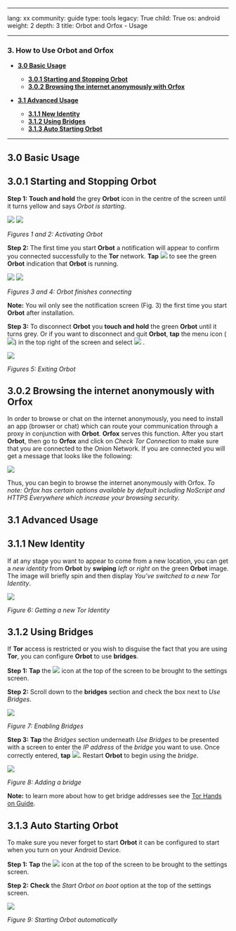 

---

lang: xx
community: guide
type: tools
legacy: True
child: True
os: android
weight: 2
depth: 3
title: Orbot and Orfox - Usage

---

### 3. How to Use Orbot and Orfox ###

- [**3.0 Basic Usage**](#3.0)
    - [**3.0.1 Starting and Stopping Orbot**](#3.0.1)
    - [**3.0.2 Browsing the internet anonymously with Orfox**](#3.0.2)


- [**3.1 Advanced Usage**](#3.1)
    - [**3.1.1 New Identity**](#3.1.1)
    - [**3.1.2 Using Bridges**](#3.1.2)
    - [**3.1.3 Auto Starting Orbot**](#3.1.3)

---

<a name="3.0"></a>
## 3.0 Basic Usage ##

<a name="3.0.1"></a>
## 3.0.1 Starting and Stopping Orbot ##

**Step 1:** **Touch and hold** the grey **Orbot** icon in the centre of the screen until it turns yellow and says *Orbot is starting*.

![](/sites/siabnext.ttc.io/files/media/orbot-android-en-013.png) ![](/sites/siabnext.ttc.io/files/media/orbot-android-en-014.png) 

*Figures 1 and 2: Activating Orbot*

**Step 2:** The first time you start **Orbot** a notification will appear to confirm you connected successfully to the **Tor** network. **Tap** ![](/sbox/screen/orbot-en-1/016.png) to see the green **Orbot** indication that **Orbot** is running.

![](/sites/siabnext.ttc.io/files/media/orbot-android-en-015.png) ![](/sites/siabnext.ttc.io/files/media/orbot-android-en-016.png) 

*Figures 3 and 4: Orbot finishes connecting*

**Note:** You wil only see the notification screen (Fig. 3) the first time you start **Orbot** after installation.

**Step 3:** To disconnect **Orbot** you **touch and hold** the green **Orbot** until it turns grey.  Or if you want to disconnect and quit **Orbot**, **tap** the menu icon (![](/sbox/screen/orbot-en-1/019.png)) in the top right of the screen and select ![](/sbox/screen/orbot-en-1/020.png) .

![](/sites/siabnext.ttc.io/files/media/orbot-android-en-017.png)

*Figures 5: Exiting Orbot*


<a name="3.0.2"></a>
## 3.0.2 Browsing the internet anonymously with Orfox ##

In order to browse or chat on the internet anonymously, you need to install an app (browser or chat) which can route your communication through a proxy in conjunction with **Orbot**. **Orfox** serves this function.  After you start **Orbot**, then go to **Orfox** and click on *Check Tor Connection* to make sure that you are connected to the Onion Network.  If you are connected you will get a message that looks like the following:

![](/sites/siabnext.ttc.io/files/media/orbot-android-en-018.png)

Thus, you can begin to browse the internet anonymously with Orfox.  *To note: Orfox has certain options available by default including NoScript and HTTPS Everywhere which increase your browsing security*.

 
<a name="3.1"></a>
## 3.1 Advanced Usage ##

<a name="3.1.1"></a>
## 3.1.1 New Identity ##
If at any stage you want to appear to come from a new location, you can get a *new identity* from **Orbot** by **swiping** *left* or *right* on the green **Orbot** image.  The image will briefly spin and then display *You've switched to a new Tor Identity*.


![](/sites/siabnext.ttc.io/files/media/orbot-android-en-020.png)

*Figure 6: Getting a new Tor Identity*

<a name="3.1.2"></a>
## 3.1.2 Using Bridges ##

If **Tor** access is restricted or you wish to disguise the fact that you are using **Tor**, you can configure **Orbot** to use **bridges**.

**Step 1:** **Tap** the ![](/sbox/screen/orbot-en-1/023.png) icon at the top of the screen to be brought to the settings screen.

**Step 2:** Scroll down to the **bridges** section and check the box next to *Use Bridges*.

![](/sbox/screen/orbot-en-1/024.png)

*Figure 7: Enabling Bridges*

**Step 3:** **Tap** the *Bridges* section underneath *Use Bridges* to be presented with a screen to enter the *IP address* of the *bridge* you want to use. Once correctly entered, **tap** ![](/sbox/screen/orbot-en-1/025.png). Restart **Orbot** to begin using the *bridge*.

![](/sbox/screen/orbot-en-1/026.png)

*Figure 8: Adding a bridge*

**Note:** to learn more about how to get bridge addresses see the [Tor Hands on Guide](/en/tor_anonymitynetwork#3.3).

<a name="3.1.3"></a>
## 3.1.3 Auto Starting Orbot ##

To make sure you never forget to start **Orbot** it can be configured to start when you turn on your Android Device.

**Step 1:** **Tap** the ![](/sbox/screen/orbot-en-1/023.png) icon at the top of the screen to be brought to the settings screen.

**Step 2:** **Check** the *Start Orbot on boot* option at the top of the settings screen.

![](/sbox/screen/orbot-en-1/027.png)

*Figure 9: Starting Orbot automatically*


